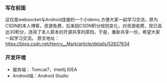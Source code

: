 ### 写在前面
这仅是websocket与Android连接的一个小demo,方便大家一起学习交流，原为CSDN的本人博客，资源免费，后来因CSDN积分规则变化，对资源收费，现已高达30积分，违背了本人原本的开源共享的原则。于是，重新共享一份，希望大家一起学习交流。
原文地址：https://blog.csdn.net/Henry__Mark/article/details/52627634

### 开发环境
- 服务端： Tomcat7，Intellij IDEA
- Android端：Android Studio
